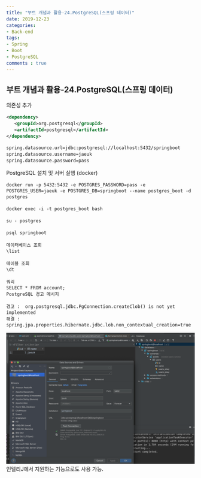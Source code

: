 ```yaml
---
title: "부트 개념과 활용-24.PostgreSQL(스프링 데이터)"
date: 2019-12-23
categories:
- Back-end
tags:
- Spring 
- Boot
- PostgreSQL
comments : true
---
```



## 부트 개념과 활용-24.PostgreSQL(스프링 데이터)
의존성 추가
~~~xml
<dependency>
   <groupId>org.postgresql</groupId>
   <artifactId>postgresql</artifactId>
</dependency>
~~~

~~~xml
spring.datasource.url=jdbc:postgresql://localhost:5432/springboot
spring.datasource.username=jaeuk
spring.datasource.password=pass
~~~


PostgreSQL 설치 및 서버 실행 (docker)           
~~~
docker run -p 5432:5432 -e POSTGRES_PASSWORD=pass -e POSTGRES_USER=jaeuk -e POSTGRES_DB=springboot --name postgres_boot -d postgres

docker exec -i -t postgres_boot bash

su - postgres

psql springboot

데이터베이스 조회
\list

테이블 조회
\dt

쿼리
SELECT * FROM account;
PostgreSQL 경고 메시지

경고 :  org.postgresql.jdbc.PgConnection.createClob() is not yet implemented 
해결 :  spring.jpa.properties.hibernate.jdbc.lob.non_contextual_creation=true
~~~



![인텔리J database 연결](https://github.com/jaeuk2274/jaeuk2274.github.io/blob/master/_posts/img/%EC%8A%A4%ED%94%84%EB%A7%81%20%EB%B6%80%ED%8A%B8%20%EA%B0%9C%EB%85%90%EA%B3%BC%20%ED%99%9C%EC%9A%A9/08.database.png?raw=true)
인텔리J에서 지원하는 기능으로도 사용 가능.


